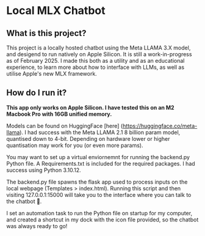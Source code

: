 # Local MLX Chatbot
## What is this project?
This project is a locally hosted chatbot using the Meta LLAMA 3.X model, and desigend to run natively on Apple Silicon. It is still a work-in-progress as of February 2025. I made this both as a utility and as an educational experience, to learn more about how to interface with LLMs, as well as utilise Apple's new MLX framework. 

## How do I run it?
**This app only works on Apple Silicon. I have tested this on an M2 Macbook Pro with 16GB unified memory.**

Models can be found on HuggingFace [here] (https://huggingface.co/meta-llama). I had success with the Meta LLAMA 2.1 8 billion param model, quantised down to 4-bit. Depending on hardware lower or higher quantisation may work for you (or even more params).

You may want to set up a virtual enviornemnt for running the backend.py Python file. A Requirements.txt is included for the required packages. I had success using Python 3.10.12.

The backend.py file spawns the flask app used to process inputs on the local webpage (Templates > index.html). Running this script and then visiting 127.0.0.1:15000 will take you to the interface where you can talk to the chatbot 🤖.

I set an automation task to run the Python file on startup for my computer, and created a shortcut in my dock with the icon file provided, so the chatbot was always ready to go!


